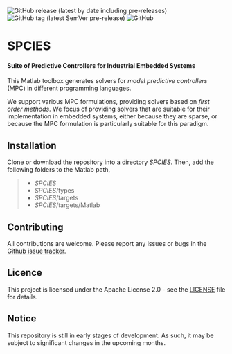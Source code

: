 ![GitHub release (latest by date including pre-releases)](https://img.shields.io/github/v/release/GepocUS/Spcies?include_prereleases&style=plastic)
![GitHub tag (latest SemVer pre-release)](https://img.shields.io/github/v/tag/GepocUS/Spcies?include_prereleases&style=plastic)
![GitHub](https://img.shields.io/github/license/GepocUS/Spcies?style=plastic)

# SPCIES

#### Suite of Predictive Controllers for Industrial Embedded Systems

This Matlab toolbox generates solvers for _model predictive controllers_ (MPC) in different programming languages.

We support various MPC formulations, providing solvers based on _first order methods_. We focus of providing solvers that are suitable for their implementation in embedded systems, either because they are sparse, or because the MPC formulation is particularly suitable for this paradigm.

## Installation

Clone or download the repository into a directory $SPCIES$. Then, add the following folders to the Matlab path,

> * $SPCIES$
> * $SPCIES$/types
> * $SPCIES$/targets
> * $SPCIES$/targets/Matlab

## Contributing

All contributions are welcome. Please report any issues or bugs in the [Github issue tracker](https://github.com/GepocUS/Spcies/issues).

## Licence

This project is licensed under the Apache License 2.0 - see the [LICENSE](LICENSE) file for details.

## Notice

This repository is still in early stages of development. As such, it may be subject to significant changes in the upcoming months.

